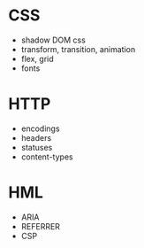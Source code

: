 # CSS
- shadow DOM css
- transform, transition, animation
- flex, grid
- fonts

# HTTP
- encodings
- headers
- statuses
- content-types

# HML
- ARIA
- REFERRER
- CSP
